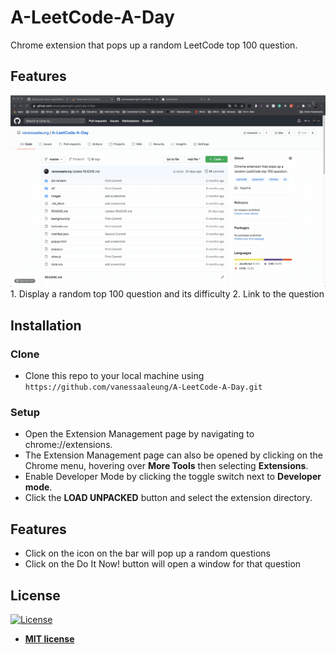 # A-LeetCode-A-Day
Chrome extension that pops up a random LeetCode top 100 question.

## Features
<img src="demo.gif" width="600px">
1. Display a random top 100 question and its difficulty
2. Link to the question

## Installation
### Clone
- Clone this repo to your local machine using `https://github.com/vanessaaleung/A-LeetCode-A-Day.git`

### Setup
- Open the Extension Management page by navigating to chrome://extensions.
- The Extension Management page can also be opened by clicking on the Chrome menu, hovering over **More Tools** then selecting **Extensions**.
- Enable Developer Mode by clicking the toggle switch next to **Developer mode**.
- Click the **LOAD UNPACKED** button and select the extension directory.


## Features
- Click on the icon on the bar will pop up a random questions
- Click on the Do It Now! button will open a window for that question

## License

[![License](http://img.shields.io/:license-mit-blue.svg?style=flat-square)](http://badges.mit-license.org)

- **[MIT license](http://opensource.org/licenses/mit-license.php)**
